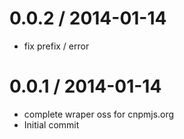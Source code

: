 
0.0.2 / 2014-01-14
==================

  * fix prefix / error

0.0.1 / 2014-01-14
==================

  * complete wraper oss for cnpmjs.org
  * Initial commit
